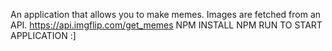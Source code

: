 An application that allows you to make memes. Images are fetched from an API. https://api.imgflip.com/get_memes
NPM INSTALL
NPM RUN TO START APPLICATION :]
